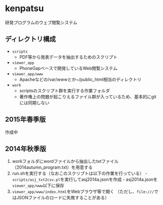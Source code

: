 # kenpatsu
研発プログラムのウェブ閲覧システム

## ディレクトリ構成

  - ```scripts```
    - PDF等から発表データを抽出するためのスクリプト
  - ```viewer_app```
    - PhoneGapベースで開発しているWeb閲覧システム
  - ```viewer_app/www```
    - Apacheなどの/var/wwwとか~/public_html相当のディレクトリ
  - ```work```
    - scriptsのスクリプト群を実行する作業フォルダ
    - 著作権上の問題が起こりえるファイル群が入っているため、基本的にgitには同期しない

## 2015年春季版

作成中

## 2014年秋季版

  1. workフォルダにwordファイルから抽出したtxtファイル（2014autumn_program.txt）を用意する
  2. run.shを実行する（なおこのスクリプトは以下の作業を行っている）
    - ```scripts/asj_txt2csv.pl```を実行してasj2014a.jsonを作成
    - asj2014a.jsonを```viewer_app/www```以下に保存
  3. ```viewer_app/www/index.html```をWebブラウザ等で開く
    （ただし、```file:///```ではJSONファイルのロードに失敗することがある）
